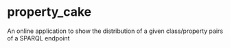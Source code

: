 # property_cake
An online application to show the distribution of a given class/property pairs of a SPARQL endpoint


